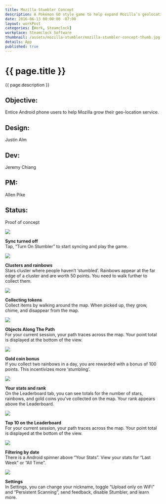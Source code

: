 ```yaml
---
title: Mozilla Stumbler Concept
description: A Pokémon GO style game to help expand Mozilla’s geolocation services.
date: 2016-06-13 00:00:00 -07:00
layout: workPost
categories: [Work, Steamclock]
workplace: Steamclock Software
thumbnail: /assets/mozilla-stumbler/mozilla-stumbler-concept-thumb.jpg
details: App
published: true
---
```


<div class="mw-1024  u-mar-auto  u-mar-b05">
    <h1 class="u-noMargin  u-mar-b00"><strong>{{ page.title }}</strong></h1>
    <p class="as-h3  u-noMargin" style="max-width: 100%;">{{ page.description }}</p>
    <div class="project-metadata  u-mar-auto  u-mar-t05  u-mar-b00">
        <div class="objective">
            <h2 class="as-h5  u-noMargin  u-mar-b01"><strong>Objective</strong>:</h2>
            <p class="u-noMargin  u-mar-b02">Entice Android phone users to help Mozilla grow their geo-location service.</p>
        </div>
        <div>
            <h2 class="as-h5  u-noMargin  u-mar-b01"><strong>Design</strong>:</h2>
            <p class="u-noMargin  u-mar-b02">Justin Alm</p>
        </div>
        <div>
            <h2 class="as-h5  u-noMargin  u-mar-b01"><strong>Dev</strong>:</h2>
            <p class="u-noMargin  u-mar-b02">Jeremy Chiang</p>
        </div>
        <div>
            <h2 class="as-h5  u-noMargin  u-mar-b01"><strong>PM</strong>:</h2>
            <p class="u-noMargin  u-mar-b02">Allen Pike</p>
        </div>
        <div>
            <h2 class="as-h5  u-noMargin  u-mar-b01"><strong>Status</strong>:</h2>
            <p class="u-noMargin  u-mar-b02">Proof of concept</p>
        </div>
    </div>
</div>

<div class="mw-1024  u-mar-auto">
    <div class="Grid  Grid--withGutters">
        <!-- First row -->
        <div class="Grid-cell  u-size1of3">
            <img class="u-rounded-corners  u-border-shadow"  src="/assets/mozilla-stumbler/mozilla-stumbler-sync-off@2x.jpg"/>
            <p><strong>Sync turned off</strong><br>Tap, “Turn On Stumbler” to start syncing and play the game.</p>
        </div>
        <div class="Grid-cell  u-size1of3">
            <img class="u-rounded-corners  u-border-shadow"  src="/assets/mozilla-stumbler/mozilla-stumbler-map@2x.jpg"/>
            <p><strong>Clusters and rainbows</strong><br>Stars cluster where people haven’t ‘stumbled’. Rainbows appear at the far edge of a cluster and are worth 50 points. You need to walk further to collect them.</p>
        </div>
        <div class="Grid-cell  u-size1of3">
            <img class="u-rounded-corners  u-border-shadow"  src="/assets/mozilla-stumbler/mozilla-stumbler-star-pick-up@2x.jpg"/>
            <p><strong>Collecting tokens</strong><br>Collect items by walking around the map. When picked up, they grow, chime, and disappear from the map.</p>
        </div>
        <!-- Second row -->
        <div class="Grid-cell  u-size1of3">
            <img class="u-rounded-corners  u-border-shadow" src="/assets/mozilla-stumbler/mozilla-stumbler-gather-on-path@2x.jpg"/>
            <p><strong>Objects Along The Path</strong><br>For your current session, your path traces across the map. Your point total is displayed at the bottom of the view.</p>
        </div>
        <div class="Grid-cell  u-size1of3">
            <img class="u-rounded-corners  u-border-shadow"  src="/assets/mozilla-stumbler/mozilla-stumbler-gold-coin-bonus@2x.jpg"/>
            <p><strong>Gold coin bonus</strong><br>If you collect two rainbows in a day, you are rewarded with a bonus of 100 points. This incentivizes more ‘stumbling’.</p>
        </div>
        <div class="Grid-cell  u-size1of3">
            <img class="u-rounded-corners  u-border-shadow"  src="/assets/mozilla-stumbler/mozilla-stumbler-leaderboard@2x.jpg"/>
            <p><strong>Your stats and rank</strong><br>On the Leaderboard tab, you can see totals for the number of stars, rainbows, and gold coins you’ve collected on the map. Your rank appears above the Leaderboard.</p>
        </div>
        <!-- Third row -->
        <div class="Grid-cell  u-size1of3">
            <img class="u-rounded-corners  u-border-shadow" src="/assets/mozilla-stumbler/mozilla-stumbler-leaderboard-ranking@2x.jpg"/>
            <p><strong>Top 10 on the Leaderboard</strong><br>For your current session, your path traces across the map. Your point total is displayed at the bottom of the view.</p>
        </div>
        <div class="Grid-cell  u-size1of3">
            <img class="u-rounded-corners  u-border-shadow"  src="/assets/mozilla-stumbler/mozilla-stumbler-leaderboard-date-range@2x.jpg"/>
            <p><strong>Filtering by date</strong><br>There is a Android spinner above “Your Stats”. View your stats for “Last Week” or “All Time”.</p>
        </div>
        <div class="Grid-cell  u-size1of3">
            <img class="u-rounded-corners  u-border-shadow"  src="/assets/mozilla-stumbler/mozilla-stumbler-settings@2x.jpg"/>
            <p class="u-mar-b00"><strong>Settings</strong><br>In Settings, you can change your nickname, toggle “Upload only on WiFi” and “Persistent Scanning”, send feedback, disable Stumbler, and learn more.</p>
        </div>
    </div>
</div>